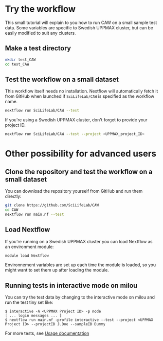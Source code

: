 # Try the workflow
This small tutorial will explain to you how to run CAW on a small sample test data. Some variables are specific to Swedish UPPMAX cluster, but can be easily modified to suit any clusters.

## Make a test directory
```bash
mkdir test_CAW
cd test_CAW
```

## Test the workflow on a small dataset
This workflow itself needs no installation. Nextflow will automatically fetch it from GitHub when launched if `SciLifeLab/CAW` is specified as the workflow name.
```bash
nextflow run SciLifeLab/CAW --test
```
If you're using a Swedish UPPMAX cluster, don't forget to provide your project ID.
```bash
nextflow run SciLifeLab/CAW --test --project <UPPMAX_project_ID>
```

# Other possibility for advanced users

## Clone the repository and test the workflow on a small dataset
You can download the repository yourself from GitHub and run them directly:
```bash
git clone https://github.com/SciLifeLab/CAW
cd CAW
nextflow run main.nf --test
```

## Load Nextflow
If you're running on a Swedish UPPMAX cluster you can load Nextflow as an environment module:
```bash
module load Nextflow
```
Environnement variables are set up each time the module is loaded, so you might want to set them up after loading the module.

## Running tests in interactive mode on milou
You can try the test data by changing to the interactive mode on milou and run the test tiny set like:
```
$ interactive -A <UPPMAX Project ID> -p node
[ ... login messages ... ]
$ nextflow run main.nf -profile interactive --test --project <UPPMAX Project ID> --projectID J.Doe --sampleID Dummy
```
For more tests, see [Usage documentation](USAGE.md#test)